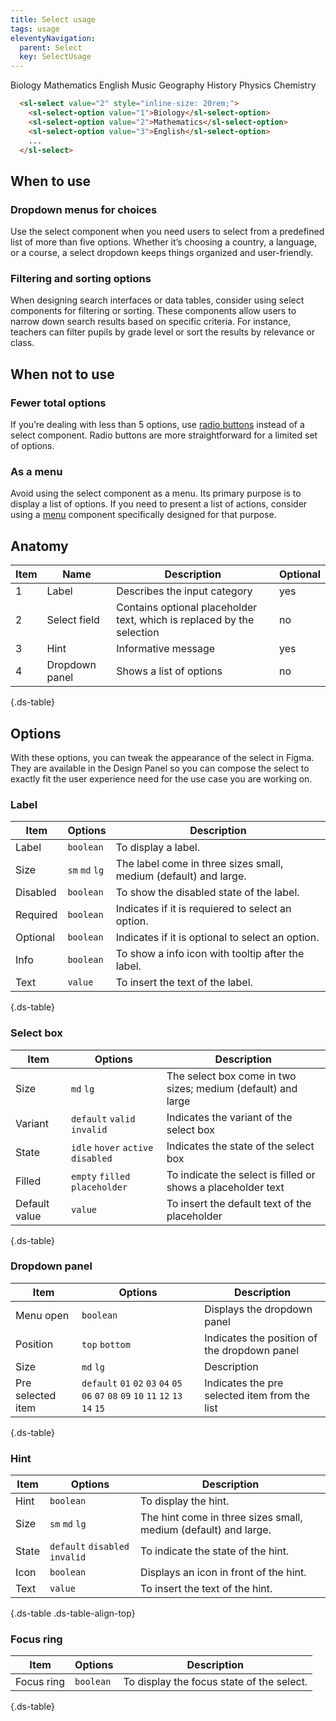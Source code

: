 ```yaml
---
title: Select usage
tags: usage
eleventyNavigation:
  parent: Select
  key: SelectUsage
---
```


<section class="no-heading">
<div class="ds-example">
<sl-select value="2" style="inline-size: 20rem;" aria-label="Subjects list">
    <sl-select-option value="1">Biology</sl-select-option>
    <sl-select-option value="2">Mathematics</sl-select-option>
    <sl-select-option value="3">English</sl-select-option>
    <sl-select-option value="4">Music</sl-select-option>
    <sl-select-option value="5">Geography</sl-select-option>
    <sl-select-option value="6">History</sl-select-option>
    <sl-select-option value="7">Physics</sl-select-option>
    <sl-select-option value="8">Chemistry</sl-select-option>
</sl-select>
</div>

<div class="ds-code">

  ```html
    <sl-select value="2" style="inline-size: 20rem;">
      <sl-select-option value="1">Biology</sl-select-option>
      <sl-select-option value="2">Mathematics</sl-select-option>
      <sl-select-option value="3">English</sl-select-option>
      ...
    </sl-select>
  ```

</div>
</section>

<section>

## When to use

### Dropdown menus for choices
Use the select component when you need users to select from a predefined list of more than five options. Whether it’s choosing a country, a language, or a course, a select dropdown keeps things organized and user-friendly.

### Filtering and sorting options
When designing search interfaces or data tables, consider using select components for filtering or sorting. These components allow users to narrow down search results based on specific criteria. For instance, teachers can filter pupils by grade level or sort the results by relevance or class. 

</section>

<section>

## When not to use

### Fewer total options
If you’re dealing with less than 5 options, use [radio buttons](/categories/components/radio-group/) instead of a select component. Radio buttons are more straightforward for a limited set of options.

### As a menu
Avoid using the select component as a menu. Its primary purpose is to display a list of options. If you need to present a list of actions, consider using a [menu](/categories/components/menu/) component specifically designed for that purpose.
</section>

<section>

## Anatomy

<div class="ds-table-wrapper">

|Item|Name| Description | Optional|
|-|-|-|-|
|1|Label	|Describes the input category|yes|
|2|Select field	|Contains optional placeholder text, which is replaced by the selection|no|
|3|Hint	|Informative message|yes|
|4|Dropdown panel	|Shows a list of options|no|

{.ds-table}

</div>

</section>

<section>

## Options

With these options, you can tweak the appearance of the select in Figma. They are available in the Design Panel so you can compose the select to exactly fit the user experience need for the use case you are working on.

### Label

<div class="ds-table-wrapper">

|Item|Options|Description|
|-|-|-|
|Label|`boolean`| To display a label.|
|Size|`sm` `md` `lg`| The label come in three sizes small, medium (default) and large.|
|Disabled|`boolean`| To show the disabled state of the label.|
|Required|`boolean`| Indicates if it is requiered to select an option.|
|Optional|`boolean`| Indicates if it is optional to select an  option.|
|Info|`boolean`| To show a info icon with tooltip after the label.|
|Text|`value`| To insert the text of the label.|

{.ds-table}

</div>

### Select box
<div class="ds-table-wrapper">

|Item|Options|Description|
|-|-|-|
|Size|`md` `lg`| The select box come in two sizes; medium (default) and large|
|Variant|`default` `valid` `invalid`|Indicates the variant of the select box|
|State|`idle` `hover` `active` `disabled`|Indicates the state of the select box|
|Filled|`empty` `filled` `placeholder`|To indicate the select is filled or shows a placeholder text|
|Default value|`value`|To insert the default text of the placeholder|

{.ds-table}

</div>

### Dropdown panel
<div class="ds-table-wrapper">

|Item|Options|Description|
|-|-|-|
|Menu open|`boolean`|Displays the dropdown panel|
|Position|`top` `bottom`|Indicates the position of the dropdown panel|
|Size|`md` `lg`|Description|
|Pre selected item|`default` `01` `02` `03` `04` `05` `06` `07` `08` `09` `10` `11` `12` `13` `14` `15`|Indicates the pre selected item from the list|

{.ds-table}

</div>

### Hint

<div class="ds-table-wrapper">

|Item|Options|Description|
|-|-|-|
|Hint|`boolean`| To display the hint.|
|Size|`sm` `md` `lg`| The hint come in three sizes small, medium (default) and large.|
|State|`default` `disabled` `invalid`| To indicate the state of the hint.|
|Icon|`boolean`| Displays an icon in front of the hint.|
|Text|`value`| To insert the text of the hint.|

{.ds-table .ds-table-align-top}

</div>

### Focus ring

<div class="ds-table-wrapper">

|Item|Options|Description|
|-|-|-|
|Focus ring|`boolean`| To display the focus state of the select.|

{.ds-table}

</div>

</section>